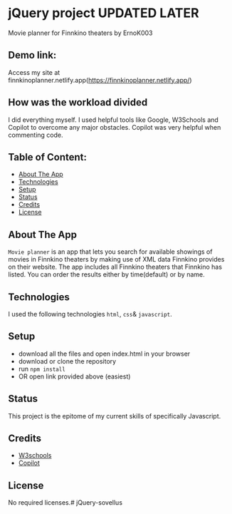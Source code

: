 # jQuery project UPDATED LATER
Movie planner for Finnkino theaters by ErnoK003

## Demo link:
Access my site at finnkinoplanner.netlify.app(https://finnkinoplanner.netlify.app/)

## How was the workload divided
I did everything myself. I used helpful tools like Google, W3Schools and Copilot to overcome any major obstacles.
Copilot was very helpful when commenting code.


## Table of Content:

- [About The App](#about-the-app)
- [Technologies](#technologies)
- [Setup](#setup)
- [Status](#status)
- [Credits](#credits)
- [License](#license)

## About The App
`Movie planner` is an app that lets you search for available showings of movies in Finnkino theaters by making use of XML data Finnkino provides on their website. The app includes all Finnkino theaters that Finnkino has listed. You can order the results either by time(default) or by name.

## Technologies
I used the following technologies `html`, `css`& `javascript`.

## Setup
- download all the files and open index.html in your browser
- download or clone the repository
- run `npm install`
- OR open link provided above (easiest)

## Status
This project is the epitome of my current skills of specifically Javascript.

## Credits
- [W3schools](https://www.w3schools.com/)
- [Copilot](https://code.visualstudio.com/docs/copilot/overview)

## License
No required licenses.#   j Q u e r y - s o v e l l u s  
 
